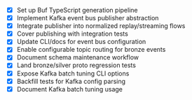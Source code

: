 - [x] Set up Buf TypeScript generation pipeline
- [x] Implement Kafka event bus publisher abstraction
- [x] Integrate publisher into normalized replay/streaming flows
- [x] Cover publishing with integration tests
- [x] Update CLI/docs for event bus configuration
- [x] Enable configurable topic routing for bronze events
- [x] Document schema maintenance workflow
- [x] Land bronze/silver proto regression tests
- [x] Expose Kafka batch tuning CLI options
- [x] Backfill tests for Kafka config parsing
- [x] Document Kafka batch tuning usage
